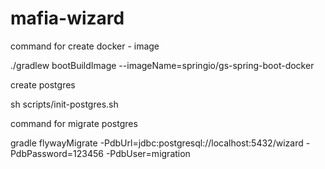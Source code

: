 # mafia-wizard

command for create docker - image

./gradlew bootBuildImage --imageName=springio/gs-spring-boot-docker

create postgres

sh scripts/init-postgres.sh

command for migrate postgres

gradle flywayMigrate  -PdbUrl=jdbc:postgresql://localhost:5432/wizard -PdbPassword=123456 -PdbUser=migration
